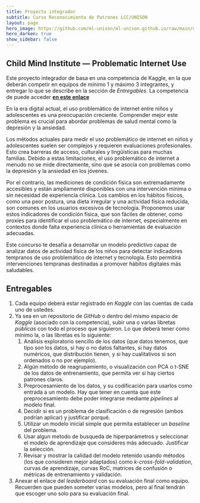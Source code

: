 ```yaml
---
title: Proyecto integrador
subtitle: Curso Reconocimiento de Patrones LCC/UNISON
layout: page
hero_image: https://github.com/ml-unison/ml-unison.github.io/raw/main/docs/img/alt-banner.jpg
hero_darken: true
show_sidebar: false
---
```


## Child Mind Institute — Problematic Internet Use

Este proyecto integrador de basa en una competencia de Kaggle, en la que deberán competir en equipos de mínimo 1 y máximo 3 integrantes, y entregar lo que se describe en la sección de *Entregables*. La competencia de puede acceder [**en este enlace**](https://www.kaggle.com/competitions/child-mind-institute-problematic-internet-use/overview) 

En la era digital actual, el uso problemático de internet entre niños y adolescentes es una preocupación creciente. Comprender mejor este problema es crucial para abordar problemas de salud mental como la depresión y la ansiedad.

Los métodos actuales para medir el uso problemático de internet en niños y adolescentes suelen ser complejos y requieren evaluaciones profesionales. Esto crea barreras de acceso, culturales y lingüísticas para muchas familias. Debido a estas limitaciones, el uso problemático de internet a menudo no se mide directamente, sino que se asocia con problemas como la depresión y la ansiedad en los jóvenes.

Por el contrario, las mediciones de condición física son extremadamente accesibles y están ampliamente disponibles con una intervención mínima o sin necesidad de experiencia clínica. Los cambios en los hábitos físicos, como una peor postura, una dieta irregular y una actividad física reducida, son comunes en los usuarios excesivos de tecnología. Proponemos usar estos indicadores de condición física, que son fáciles de obtener, como proxies para identificar el uso problemático de internet, especialmente en contextos donde falta experiencia clínica o herramientas de evaluación adecuadas.

Este concurso te desafía a desarrollar un modelo predictivo capaz de analizar datos de actividad física de los niños para detectar indicadores tempranos de uso problemático de internet y tecnología. Esto permitirá intervenciones tempranas destinadas a promover hábitos digitales más saludables.


## Entregables

1. Cada equipo deberá estar registrado en *Kaggle* con las cuentas de cada uno de ustedes. 
2. Ya sea en un repositorio de *GitHub* o dentro del mismo espacio de *Kaggle* (asociado con la competencia), subir una o varias libretas *públicas* con todo el proceso que siguieron. Lo que deberá tener como mínimo la, o las libretas es lo siguiente:
   1. Análisis exploratorio sencillo de los datos (que datos tenemos, que tipo son los datos, si hay o no datos faltantes, si hay datos numéricos, que distribución tienen, y si hay cualitativos si son ordenados o no por ejemplo).
   2. Algún método de reagrupamiento, o visualización con PCA o t-SNE de los datos de entrenamiento, que permita ver si hay ciertos patrones claros.
   3. Preprocesamiento de los datos, y su codificación para usarlos como entrada a un modelo. Hay que tener en cuenta que este preprocesamiento debe poder integrarse mediante *pipelines* al modelo final.
   4. Decidir si es un problema de clasificación o de regresión (ambos podrían aplicar) y justificar porqué.
   5. Utilizar un modelo inicial simple que permita establecer un *baseline* del problema.
   6. Usar algun metodo de busqueda de hiperparámetros y seleccionar el modelo de aprendizaje que consideres más adecuado. Justificar la selección.
   7. Revisar y mostrar la calidad del modelo retenido usando métodos (los que consideren mejor adaptados) como *k-cross-fold-validation*, curvas de aprendizaje, curvas RoC, matrices de confusión o métricas de entrenamiento y validación.
3. Anexar el enlace del *leaderboard* con su evaluación final como equipo. Recuerden que pueden someter varias modelos, pero al final tendrán que escoger uno solo para su evaluación final.
